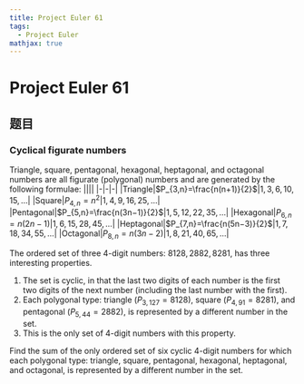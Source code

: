 ```yaml
---
title: Project Euler 61
tags:
  - Project Euler
mathjax: true
---
```

<escape><!-- more --></escape>

# Project Euler 61
## 题目
### Cyclical figurate numbers
Triangle, square, pentagonal, hexagonal, heptagonal, and octagonal numbers are all figurate (polygonal) numbers and are generated by the following formulae:
||||
|-|-|-|
|Triangle|$P_{3,n}=\frac{n(n+1)}{2}$|$1, 3, 6, 10, 15, \dots$|
|Square|$P_{4,n}=n^2$|$1, 4, 9, 16, 25, \dots$|
|Pentagonal|$P_{5,n}=\frac{n(3n−1)}{2}$|$1, 5, 12, 22, 35, \dots$|
|Hexagonal|$P_{6,n}=n(2n−1)$|$1, 6, 15, 28, 45, \dots$|
|Heptagonal|$P_{7,n}=\frac{n(5n−3)}{2}$|$1, 7, 18, 34, 55, \dots$|
|Octagonal|$P_{8,n}=n(3n−2)$|$1, 8, 21, 40, 65, \dots$|

The ordered set of three 4-digit numbers: $8128, 2882, 8281$, has three interesting properties.

1. The set is cyclic, in that the last two digits of each number is the first two digits of the next number (including the last number with the first).
2. Each polygonal type: triangle ($P_{3,127}=8128$), square ($P_{4,91}=8281$), and pentagonal ($P_{5,44}=2882$), is represented by a different number in the set.
3. This is the only set of $4$-digit numbers with this property.

Find the sum of the only ordered set of six cyclic $4$-digit numbers for which each polygonal type: triangle, square, pentagonal, hexagonal, heptagonal, and octagonal, is represented by a different number in the set.
